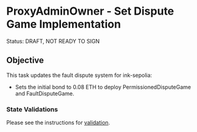 # ProxyAdminOwner - Set Dispute Game Implementation

Status: DRAFT, NOT READY TO SIGN

## Objective

This task updates the fault dispute system for ink-sepolia: 

* Sets the initial bond to 0.08 ETH to deploy PermissionedDisputeGame and FaultDisputeGame.

### State Validations

Please see the instructions for [validation](./VALIDATION.md).
